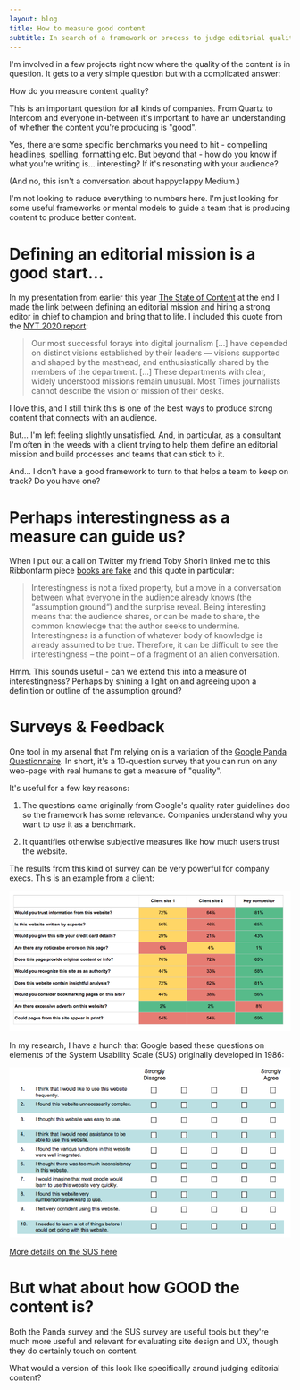 ```yaml
---
layout: blog
title: How to measure good content
subtitle: In search of a framework or process to judge editorial quality
---
```


I'm involved in a few projects right now where the quality of the content is in question. It gets to a very simple question but with a complicated answer:

How do you measure content quality?

This is an important question for all kinds of companies. From Quartz to Intercom and everyone in-between it's important to have an understanding of whether the content you're producing is "good".

Yes, there are some specific benchmarks you need to hit - compelling headlines, spelling, formatting etc. But beyond that - how do you know if what you're writing is... interesting? If it's resonating with your audience?

(And no, this isn't a conversation about happyclappy Medium.)

I'm not looking to reduce everything to numbers here. I'm just looking for some useful frameworks or mental models to guide a team that is producing content to produce better content.

# Defining an editorial mission is a good start...

In my presentation from earlier this year [The State of Content](http://tomcritchlow.com/2017/02/24/the-state-of-media/) at the end I made the link between defining an editorial mission and hiring a strong editor in chief to champion and bring that to life. I included this quote from the [NYT 2020 report](https://www.nytimes.com/projects/2020-report/):

> Our most successful forays into digital journalism [...] have depended on distinct visions established by their leaders — visions supported and shaped by the masthead, and enthusiastically shared by the members of the department. [...] These departments with clear, widely understood missions remain unusual. Most Times journalists cannot describe the vision or mission of their desks.

I love this, and I still think this is one of the best ways to produce strong content that connects with an audience.

But... I'm left feeling slightly unsatisfied. And, in particular, as a consultant I'm often in the weeds with a client trying to help them define an editorial mission and build processes and teams that can stick to it.

And... I don't have a good framework to turn to that helps a team to keep on track? Do you have one?

# Perhaps interestingness as a measure can guide us?

When I put out a call on Twitter my friend Toby Shorin linked me to this Ribbonfarm piece [books are fake](https://www.ribbonfarm.com/2017/06/01/why-books-are-fake/) and this quote in particular:

> Interestingness is not a fixed property, but a move in a conversation between what everyone in the audience already knows (the “assumption ground“) and the surprise reveal. Being interesting means that the audience shares, or can be made to share, the common knowledge that the author seeks to undermine. Interestingness is a function of whatever body of knowledge is already assumed to be true. Therefore, it can be difficult to see the interestingness – the point – of a fragment of an alien conversation.

Hmm. This sounds useful - can we extend this into a measure of interestingness? Perhaps by shining a light on and agreeing upon a definition or outline of the assumption ground?

# Surveys & Feedback

One tool in my arsenal that I'm relying on is a variation of the [Google Panda Questionnaire](https://www.distilled.net/blog/seo/replicate-googles-panda-questionnaire-processing/). In short, it's a 10-question survey that you can run on any web-page with real humans to get a measure of "quality".

It's useful for a few key reasons:

1) The questions came originally from Google's quality rater guidelines doc so the framework has some relevance. Companies understand why you want to use it as a benchmark.

2) It quantifies otherwise subjective measures like how much users trust the website.

The results from this kind of survey can be very powerful for company execs. This is an example from a client:

![](/images/panda.png)

In my research, I have a hunch that Google based these questions on elements of the System Usability Scale (SUS) originally developed in 1986:

![](/images/sus.png)

[More details on the SUS here](https://www.usability.gov/how-to-and-tools/methods/system-usability-scale.html)

# But what about how GOOD the content is?

Both the Panda survey and the SUS survey are useful tools but they're much more useful and relevant for evaluating site design and UX, though they do certainly touch on content.

What would a version of this look like specifically around judging editorial content?

